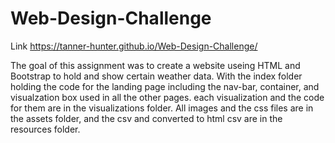 # Web-Design-Challenge
Link https://tanner-hunter.github.io/Web-Design-Challenge/

The goal of this assignment was to create a website useing HTML and Bootstrap to hold and show certain weather data.
With the index folder holding the code for the landing page including the nav-bar, container, and visualzation box used in all the other pages.
each visualization and the code for them are in the visualizations folder. All images and the css files are in the assets folder, and
the csv and converted to html csv are in the resources folder.

